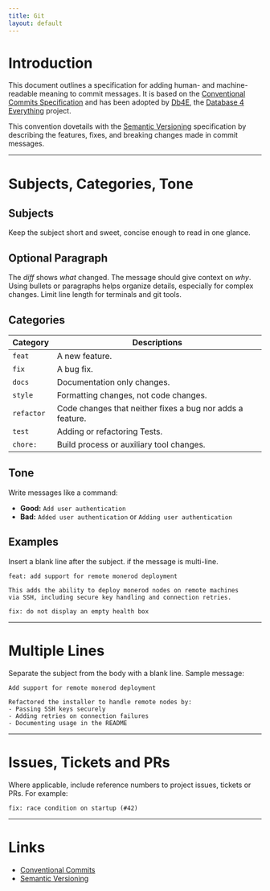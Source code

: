 ```yaml
---
title: Git
layout: default
---
```


# Introduction

This document outlines a specification for adding human- and machine-readable meaning to commit messages. It is based on the [Conventional Commits Specification](https://www.conventionalcommits.org/) and has been adopted by [Db4E](https://github.com/NadimGhaznavi/Db4E), the [Database 4 Everything](https://db4e.osoyalce.com/) project.

This convention dovetails with the [Semantic Versioning](http://semver.org/) specification by describing the features, fixes, and breaking changes made in commit messages.

---

# Subjects, Categories, Tone

## Subjects

Keep the subject short and sweet, concise enough to read in one glance.

## Optional Paragraph

The *diff* shows *what* changed. The message should give context on *why*.
Using bullets or paragraphs helps organize details, especially for complex changes. Limit line length for terminals and git tools.

## Categories

Category   | Descriptions
-----------|-----------------
`feat`     | A new feature.
`fix`      | A bug fix.
`docs`     | Documentation only changes.
`style`    | Formatting changes, not code changes.
`refactor` | Code changes that neither fixes a bug nor adds a feature.
`test`     | Adding or refactoring Tests.
`chore:`   | Build process or auxiliary tool changes.

## Tone

Write messages like a command:

* **Good:** `Add user authentication`
* **Bad:** `Added user authentication` or `Adding user authentication`

## Examples

Insert a blank line after the subject. if the message is multi-line.

```
feat: add support for remote monerod deployment

This adds the ability to deploy monerod nodes on remote machines
via SSH, including secure key handling and connection retries.
```

```
fix: do not display an empty health box
```

---

# Multiple Lines

Separate the subject from the body with a blank line. Sample message:

```
Add support for remote monerod deployment

Refactored the installer to handle remote nodes by:
- Passing SSH keys securely
- Adding retries on connection failures
- Documenting usage in the README
```

---

# Issues, Tickets and PRs

Where applicable, include reference numbers to project issues, tickets or PRs. For example:

```
fix: race condition on startup (#42)
```

---

# Links 

* [Conventional Commits](https://www.conventionalcommits.org/)
* [Semantic Versioning](https://semver.org/)